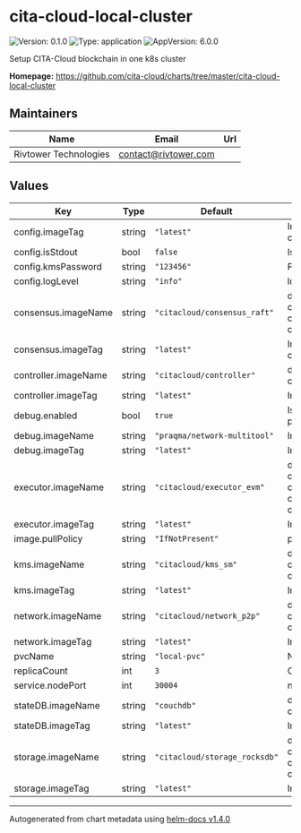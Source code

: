# cita-cloud-local-cluster

![Version: 0.1.0](https://img.shields.io/badge/Version-0.1.0-informational?style=flat-square) ![Type: application](https://img.shields.io/badge/Type-application-informational?style=flat-square) ![AppVersion: 6.0.0](https://img.shields.io/badge/AppVersion-6.0.0-informational?style=flat-square)

Setup CITA-Cloud blockchain in one k8s cluster

**Homepage:** <https://github.com/cita-cloud/charts/tree/master/cita-cloud-local-cluster>

## Maintainers

| Name | Email | Url |
| ---- | ------ | --- |
| Rivtower Technologies | contact@rivtower.com |  |

## Values

| Key | Type | Default | Description |
|-----|------|---------|-------------|
| config.imageTag | string | `"latest"` | Image tag of cita-cloud-config container. |
| config.isStdout | bool | `false` | Is output log to stdout? |
| config.kmsPassword | string | `"123456"` | Password of kms. |
| config.logLevel | string | `"info"` | log level warn/info/debug/trace |
| consensus.imageName | string | `"citacloud/consensus_raft"` | docker image of consensus container. citacloud/consensus_raft or citacloud/consensus_bft |
| consensus.imageTag | string | `"latest"` | Image tag of consensus container. |
| controller.imageName | string | `"citacloud/controller"` | docker image of controller container. |
| controller.imageTag | string | `"latest"` | Image tag of controller container. |
| debug.enabled | bool | `true` | Is there a debug container in each pod? |
| debug.imageName | string | `"praqma/network-multitool"` | Image name of debug container. |
| debug.imageTag | string | `"latest"` | Image tag of debug container. |
| executor.imageName | string | `"citacloud/executor_evm"` | docker image of executor container. citacloud/executor_evm or citacloud/executor_poc or citacloud/executor_chaincode_ext |
| executor.imageTag | string | `"latest"` | Image tag of executor container. |
| image.pullPolicy | string | `"IfNotPresent"` | pullPolicy for all docker images. |
| kms.imageName | string | `"citacloud/kms_sm"` | docker image of kms container. citacloud/kms_sm or citacloud/kms_eth |
| kms.imageTag | string | `"latest"` | Image tag of kms container. |
| network.imageName | string | `"citacloud/network_p2p"` | docker image of network container. citacloud/network_p2p or citacloud/network_direct |
| network.imageTag | string | `"latest"` | Image tag of network container. |
| pvcName | string | `"local-pvc"` | Name of persistentVolumeClaim. |
| replicaCount | int | `3` | Count of blockchain nodes. |
| service.nodePort | int | `30004` | nodePort to expose RPC. |
| stateDB.imageName | string | `"couchdb"` | docker image of stateDB container. |
| stateDB.imageTag | string | `"latest"` | Image tag of stateDB container. |
| storage.imageName | string | `"citacloud/storage_rocksdb"` | docker image of storage container. citacloud/storage_rocksdb or citacloud/storage_sqlite |
| storage.imageTag | string | `"latest"` | Image tag of storage container. |

----------------------------------------------
Autogenerated from chart metadata using [helm-docs v1.4.0](https://github.com/norwoodj/helm-docs/releases/v1.4.0)
